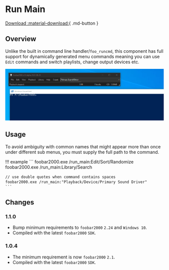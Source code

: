 # Run Main
[Download :material-download:](../files/foo_run_main-1.1.0.fb2k-component){ .md-button }

## Overview
Unlike the built in command line handler/`foo_runcmd`, this component has
full support for dynamically generated menu commands meaning you can
use `Edit` commands and switch playlists, change output devices etc.

![run main](../images/run-main.gif)

## Usage

To avoid ambiguity with common names that might appear more than once
under different sub menus, you must supply the full path to the command.

!!! example
	```
	foobar2000.exe /run_main:Edit/Sort/Randomize
	foobar2000.exe /run_main:Library/Search

	// use double quotes when command contains spaces
	foobar2000.exe /run_main:"Playback/Device/Primary Sound Driver"
	```

## Changes

### 1.1.0
- Bump minimum requirements to `foobar2000` `2.24` and `Windows 10`.
- Compiled with the latest `foobar2000` `SDK`.

### 1.0.4
- The minimum requirement is now `foobar2000` `2.1`.
- Compiled with the latest `foobar2000` `SDK`.
